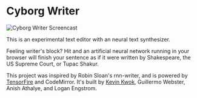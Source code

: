 # Cyborg Writer

![Cyborg Writer Screencast](http://g.recordit.co/eBuga6lg6t.gif)

This is an experimental text editor with an neural text synthesizer.

Feeling writer's block? Hit <Tab> and an artificial neural network running in your browser will finish your sentence as if it were written by Shakespeare, the US Supreme Court, or Tupac Shakur.

This project was inspired by Robin Sloan's rnn-writer, and is powered by [TensorFire](https://tenso.rs/) and CodeMirror. It's built by [Kevin Kwok](https://twitter.com/antimatter15), Guillermo Webster, Anish Athalye, and Logan Engstrom.
